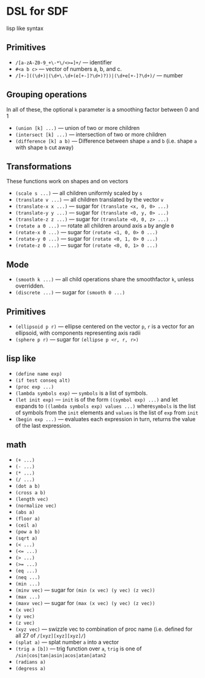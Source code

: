 # DSL for SDF

lisp like syntax

## Primitives

- `/[a-zA-Z0-9_+\-*\/<>=]+/` &mdash; identifier
- `#<a b c>` &mdash; vector of numbers a, b, and c.
- `/[+-]((\d+)|(\d+\.\d+(e[+-]?\d+)?))|(\d+e[+-]?\d+)/` &mdash; number

## Grouping operations

In all of these, the optional `k` parameter is a smoothing factor between 0 and 1

- `(union [k] ...)` &mdash; union of two or more children
- `(intersect [k] ...)` &mdash; intersection of two or more children
- `(difference [k] a b)` &mdash; Difference between shape `a` and `b` (i.e. shape `a` with shape `b` cut away)

## Transformations

These functions work on shapes and on vectors

- `(scale s ...)` &mdash; all children uniformly scaled by `s`
- `(translate v ...)` &mdash; all children translated by the vector `v`
- `(translate-x x ...)` &mdash; sugar for `(translate <x, 0, 0> ...)`
- `(translate-y y ...)` &mdash; sugar for `(translate <0, y, 0> ...)`
- `(translate-z z ...)` &mdash; sugar for `(translate <0, 0, z> ...)`
- `(rotate a Θ ...)` &mdash; rotate all children around axis `a` by angle `Θ`
- `(rotate-x Θ ...)` &mdash; sugar for `(rotate <1, 0, 0> Θ ...)`
- `(rotate-y Θ ...)` &mdash; sugar for `(rotate <0, 1, 0> Θ ...)`
- `(rotate-z Θ ...)` &mdash; sugar for `(rotate <0, 0, 1> Θ ...)`

## Mode

- `(smooth k ...)` &mdash; all child operations share the smoothfactor `k`, unless overridden.
- `(discrete ...)` &mdash; sugar for `(smooth 0 ...)`

## Primitives

- `(ellipsoid p r)` &mdash; ellipse centered on the vector `p`, `r` is a vector for an ellipsoid, with components representing axis radii
- `(sphere p r)` &mdash; sugar for `(ellipse p <r, r, r>)`

## lisp like

- `(define name exp)`
- `(if test conseq alt)`
- `(proc exp ...)`
- `(lambda symbols exp)` &mdash; `symbols` is a list of symbols.
- `(let init exp)` &mdash; `init` is of the form `((symbol exp) ...)` and let expands to `((lambda symbols exp) values ...)` where`symbols` is the list of symbols from the `init` elements and `values` is the list of `exp` from `init`
- `(begin exp ...)` &mdash; evaluates each expression in turn, returns the value of the last expression.

## math

- `(+ ...)`
- `(- ...)`
- `(* ...)`
- `(/ ...)`
- `(dot a b)`
- `(cross a b)`
- `(length vec)`
- `(normalize vec)`
- `(abs a)`
- `(floor a)`
- `(ceil a)`
- `(pow a b)`
- `(sqrt a)`
- `(< ...)`
- `(<= ...)`
- `(> ...)`
- `(>= ...)`
- `(eq ...)`
- `(neq ...)`
- `(min ...)`
- `(minv vec)` &mdash; sugar for `(min (x vec) (y vec) (z vec))`
- `(max ...)`
- `(maxv vec)` &mdash; sugar for `(max (x vec) (y vec) (z vec))`
- `(x vec)`
- `(y vec)`
- `(z vec)`
- `(xyz vec)` &mdash; swizzle vec to combination of proc name (i.e. defined for
  all 27 of `/[xyz][xyz][xyz]/`)
- `(splat a)` &mdash; splat number `a` into a vector
- `(trig a [b])` &mdash; trig function over `a`, `trig` is one of `/sin|cos|tan|asin|acos|atan|atan2`
- `(radians a)`
- `(degress a)`
